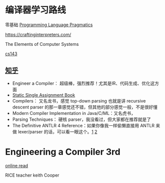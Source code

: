 # 编译器学习路线
零基础 [Programming Language Pragmatics](https://cntransgroup.github.io/programming_language_pragmatics_4th/)

https://craftinginterpreters.com/

The Elements of Computer Systems

[cs143](https://web.stanford.edu/class/cs143/)


## [知乎](https://www.zhihu.com/question/315313590)


- Engineer a Compiler： 超级棒，强烈推荐！尤其是IR、代码生成、优化这方面
- [Static Single Assignment Book](https://github.com/pfalcon/ssabook)
- Compilers： 又名龙书，感觉 top-down parsing 也就是讲 recursive descent parser 的那一章感觉还不错，但其他的部分感觉一般，不是很好懂
- Modern Compiler Implementation in Java/C/ML：又名虎书，
- Parsing Techniques： 硬核 parser，我没看过，但大家都在推荐就是了
- The Definitive ANTLR 4 Reference：如果你像我一样偷懒直接用 ANTLR 来做 lexer/parser 的话，可以看一眼这个。[1](https://abcdabcd987.com/notes-on-antlr4/) [2](https://abcdabcd987.com/using-antlr4/)




# Engineering a Compiler 3rd

[online read](https://cntransgroup.github.io/EngineeringACompiler/)

RICE teacher keith Cooper
